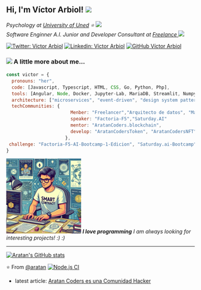 <h2> Hi, I'm Víctor Arbiol! 
    <img src="https://avatars.githubusercontent.com/u/110029154?s=200&v=4" width="48">
</h2>


<p>
    <em>Psychology at 
        <a href="http://www.uned.es">University of Uned</a>
⭐️ <img src="https://www.uned.es/universidad/dam/jcr:af0f55f6-12b6-4513-bf6f-f2088c96fdb7/af0f55f6-12b6-4513-bf6f-f2088c96fdb7" width="48" > 
</br>
Software Enginner A.I. Junior and Developer Consultant at 
    <a href="https://aratancoders.blockchain">Freelance </a>
        <img src="https://media-exp1.licdn.com/dms/image/C560BAQGP3nwW3WTiIA/company-logo_200_200/0/1645055750439?e=1669248000&v=beta&t=lG90jOLnLE3egZxv9yx1vlDgSTH3mPfxlw59Rd2UsnA" width="48"> 
    </em>
</p>

[![Twitter: Víctor Arbiol](https://img.shields.io/twitter/follow/systemdevelope5?style=social)](https://twitter.com/systemdevelope5)
[![Linkedin: Víctor Arbiol](https://img.shields.io/badge/victorarbiol?style=flat-square&logo=Linkedin&logoColor=white&link=https://www.linkedin.com/in/victorarbiol/)](https://www.linkedin.com/in/victorarbiol/)
[![GitHub Víctor Arbiol](https://img.shields.io/github/followers/aratan?label=follow&style=social)](https://github.com/aratan)


### <img src="https://cdn.dribbble.com/users/510430/screenshots/6749707/programar.gif" width="48"> A little more about me...  

```javascript
const victor = {
  pronouns: "her",
  code: [Javascript, Typescript, HTML, CSS, Go, Python, Php],
  tools: [Angular, Node, Docker, Jupyter-Lab, MariaDB, Streamlit, Numpy, Pandas, Matplotlib, Scikit-learn, Web3],
  architecture: ["microservices", "event-driven", "design system pattern", "blockchain"],
  techCommunities: {
                        Menber: "Freelancer","Arquitecto de datos", "Machine Learning", "SmartContract", "Web3"
                        speaker: "Factoria-F5","Saturday.AI"
                        mentor: "AratanCoders.blockchain",
                        develop: "AratanCodersToken", "AratanCodersNFT","ML-deterctorIctus","ID-face"
                      },
 challenge: "Factoria-F5-AI-Bootcamp-1-Edicion", "Saturday.ai-Bootcamp","Autodidacta","Freelance"
}
```

<img src="https://github.com/aratan/CallSmartContract/blob/main/_524d9908-b41b-4397-b101-2f1897261d36.jpg?raw=true" width="200"> <em>
<b>I love programming</b> I am always looking for interesting projects! :)</b> :)</em>

---
[![Aratan's GitHub stats](https://github-readme-stats.vercel.app/api?username=aratan)](https://github.com/aratan/github-readme-stats)

⭐️ From [@aratan](https://github.com/aratan) [![Node.js CI](https://github.com/aratan/aratan/actions/workflows/node.js.yml/badge.svg)](https://github.com/aratan/aratan/actions/workflows/node.js.yml)

- latest article: [Aratan Coders es una Comunidad Hacker](https://www.youtube.com/watch?v=ZkxvYbgqXGs)
